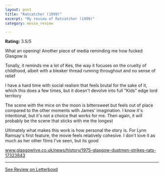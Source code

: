 ```yaml
---
layout: post
title: "Ratcatcher (1999)"
excerpt: "My review of Ratcatcher (1999)"
category: movie_review

---
```


**Rating:** 3.5/5

What an opening! Another piece of media reminding me how fucked Glasgow is

Tonally, it reminds me a lot of Kes, the way it focuses on the cruelty of childhood, albeit with a bleaker thread running throughout and no sense of relief

I have a hard time with social realism that feels brutal for the sake of it, which this does a few times, but it doesn't devolve into full "Kids" edge lord territory

The scene with the mice on the moon is bittersweet but feels out of place compared to the other moments with James' imagination. I know it's intentional, but it's not a choice that works for me. Then again, it will probably be the scene that sticks with me the longest

Ultimately what makes this work is how personal the story is. For Lynn Ramsay's first feature, the movie feels relatively cohesive. I don't love it as much as her other films I've seen, but its good

<a href="https://www.glasgowlive.co.uk/news/history/1975-glasgow-dustmen-strikes-rats-17323843" rel="nofollow">www.glasgowlive.co.uk/news/history/1975-glasgow-dustmen-strikes-rats-17323843</a>

<hr>

[See Review on Letterboxd](https://boxd.it/4btFXR)
